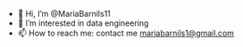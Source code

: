 - 👋 Hi, I’m @MariaBarnils11
- 👀 I’m interested in data engineering
- 📫 How to reach me: contact me mariabarnils1@gmail.com

<!---
MariaBarnils11/MariaBarnils11 is a ✨ special ✨ repository because its `README.md` (this file) appears on your GitHub profile.
You can click the Preview link to take a look at your changes.
--->
